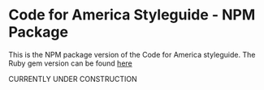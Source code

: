 # Code for America Styleguide - NPM Package
This is the NPM package version of the Code for America styleguide. The Ruby gem version can be found [here](https://github.com/codeforamerica/cfa-styleguide-gem)

CURRENTLY UNDER CONSTRUCTION

